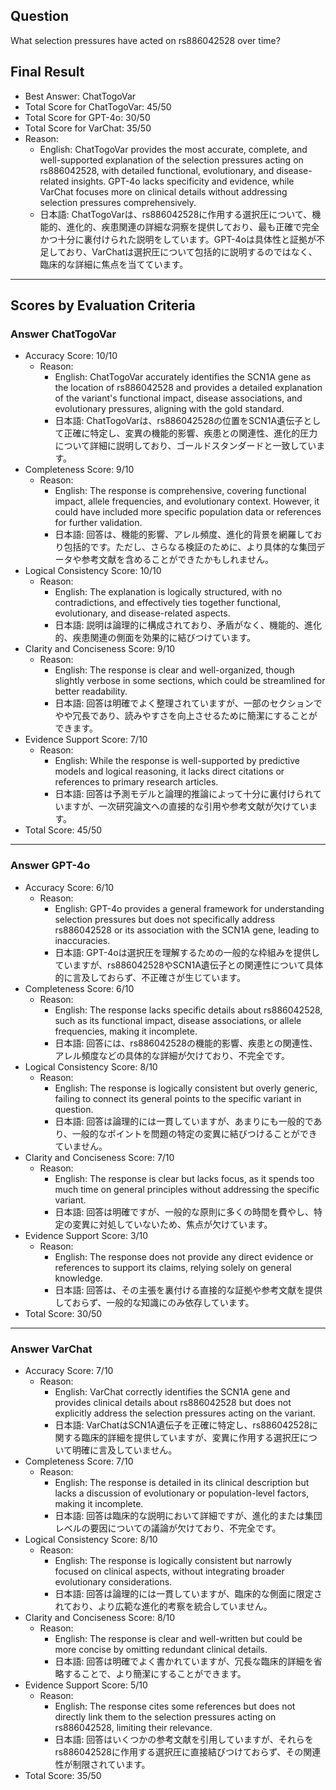 ## Question

What selection pressures have acted on rs886042528 over time?

## Final Result

- Best Answer: ChatTogoVar
- Total Score for ChatTogoVar: 45/50
- Total Score for GPT-4o: 30/50
- Total Score for VarChat: 35/50
- Reason:
  - English: ChatTogoVar provides the most accurate, complete, and well-supported explanation of the selection pressures acting on rs886042528, with detailed functional, evolutionary, and disease-related insights. GPT-4o lacks specificity and evidence, while VarChat focuses more on clinical details without addressing selection pressures comprehensively.
  - 日本語: ChatTogoVarは、rs886042528に作用する選択圧について、機能的、進化的、疾患関連の詳細な洞察を提供しており、最も正確で完全かつ十分に裏付けられた説明をしています。GPT-4oは具体性と証拠が不足しており、VarChatは選択圧について包括的に説明するのではなく、臨床的な詳細に焦点を当てています。

---

## Scores by Evaluation Criteria

### Answer ChatTogoVar
- Accuracy Score: 10/10
  - Reason: 
    - English: ChatTogoVar accurately identifies the SCN1A gene as the location of rs886042528 and provides a detailed explanation of the variant's functional impact, disease associations, and evolutionary pressures, aligning with the gold standard.
    - 日本語: ChatTogoVarは、rs886042528の位置をSCN1A遺伝子として正確に特定し、変異の機能的影響、疾患との関連性、進化的圧力について詳細に説明しており、ゴールドスタンダードと一致しています。
- Completeness Score: 9/10
  - Reason: 
    - English: The response is comprehensive, covering functional impact, allele frequencies, and evolutionary context. However, it could have included more specific population data or references for further validation.
    - 日本語: 回答は、機能的影響、アレル頻度、進化的背景を網羅しており包括的です。ただし、さらなる検証のために、より具体的な集団データや参考文献を含めることができたかもしれません。
- Logical Consistency Score: 10/10
  - Reason: 
    - English: The explanation is logically structured, with no contradictions, and effectively ties together functional, evolutionary, and disease-related aspects.
    - 日本語: 説明は論理的に構成されており、矛盾がなく、機能的、進化的、疾患関連の側面を効果的に結びつけています。
- Clarity and Conciseness Score: 9/10
  - Reason: 
    - English: The response is clear and well-organized, though slightly verbose in some sections, which could be streamlined for better readability.
    - 日本語: 回答は明確でよく整理されていますが、一部のセクションでやや冗長であり、読みやすさを向上させるために簡潔にすることができます。
- Evidence Support Score: 7/10
  - Reason: 
    - English: While the response is well-supported by predictive models and logical reasoning, it lacks direct citations or references to primary research articles.
    - 日本語: 回答は予測モデルと論理的推論によって十分に裏付けられていますが、一次研究論文への直接的な引用や参考文献が欠けています。
- Total Score: 45/50

---

### Answer GPT-4o
- Accuracy Score: 6/10
  - Reason: 
    - English: GPT-4o provides a general framework for understanding selection pressures but does not specifically address rs886042528 or its association with the SCN1A gene, leading to inaccuracies.
    - 日本語: GPT-4oは選択圧を理解するための一般的な枠組みを提供していますが、rs886042528やSCN1A遺伝子との関連性について具体的に言及しておらず、不正確さが生じています。
- Completeness Score: 6/10
  - Reason: 
    - English: The response lacks specific details about rs886042528, such as its functional impact, disease associations, or allele frequencies, making it incomplete.
    - 日本語: 回答には、rs886042528の機能的影響、疾患との関連性、アレル頻度などの具体的な詳細が欠けており、不完全です。
- Logical Consistency Score: 8/10
  - Reason: 
    - English: The response is logically consistent but overly generic, failing to connect its general points to the specific variant in question.
    - 日本語: 回答は論理的には一貫していますが、あまりにも一般的であり、一般的なポイントを問題の特定の変異に結びつけることができていません。
- Clarity and Conciseness Score: 7/10
  - Reason: 
    - English: The response is clear but lacks focus, as it spends too much time on general principles without addressing the specific variant.
    - 日本語: 回答は明確ですが、一般的な原則に多くの時間を費やし、特定の変異に対処していないため、焦点が欠けています。
- Evidence Support Score: 3/10
  - Reason: 
    - English: The response does not provide any direct evidence or references to support its claims, relying solely on general knowledge.
    - 日本語: 回答は、その主張を裏付ける直接的な証拠や参考文献を提供しておらず、一般的な知識にのみ依存しています。
- Total Score: 30/50

---

### Answer VarChat
- Accuracy Score: 7/10
  - Reason: 
    - English: VarChat correctly identifies the SCN1A gene and provides clinical details about rs886042528 but does not explicitly address the selection pressures acting on the variant.
    - 日本語: VarChatはSCN1A遺伝子を正確に特定し、rs886042528に関する臨床的詳細を提供していますが、変異に作用する選択圧について明確に言及していません。
- Completeness Score: 7/10
  - Reason: 
    - English: The response is detailed in its clinical description but lacks a discussion of evolutionary or population-level factors, making it incomplete.
    - 日本語: 回答は臨床的な説明において詳細ですが、進化的または集団レベルの要因についての議論が欠けており、不完全です。
- Logical Consistency Score: 8/10
  - Reason: 
    - English: The response is logically consistent but narrowly focused on clinical aspects, without integrating broader evolutionary considerations.
    - 日本語: 回答は論理的には一貫していますが、臨床的な側面に限定されており、より広範な進化的考察を統合していません。
- Clarity and Conciseness Score: 8/10
  - Reason: 
    - English: The response is clear and well-written but could be more concise by omitting redundant clinical details.
    - 日本語: 回答は明確でよく書かれていますが、冗長な臨床的詳細を省略することで、より簡潔にすることができます。
- Evidence Support Score: 5/10
  - Reason: 
    - English: The response cites some references but does not directly link them to the selection pressures acting on rs886042528, limiting their relevance.
    - 日本語: 回答はいくつかの参考文献を引用していますが、それらをrs886042528に作用する選択圧に直接結びつけておらず、その関連性が制限されています。
- Total Score: 35/50